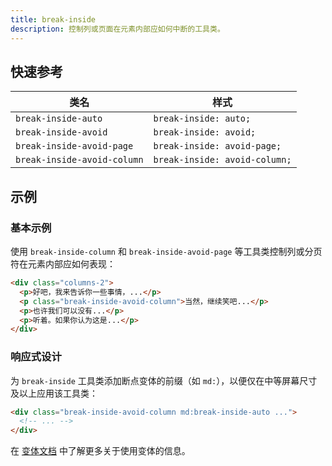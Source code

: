 ```yaml
---
title: break-inside
description: 控制列或页面在元素内部应如何中断的工具类。
---
```


## 快速参考

| 类名                     | 样式                      |
| ------------------------ | ------------------------- |
| `break-inside-auto`      | `break-inside: auto;`      |
| `break-inside-avoid`     | `break-inside: avoid;`     |
| `break-inside-avoid-page` | `break-inside: avoid-page;` |
| `break-inside-avoid-column`| `break-inside: avoid-column;`|

## 示例

### 基本示例

使用 `break-inside-column` 和 `break-inside-avoid-page` 等工具类控制列或分页符在元素内部应如何表现：

```html
<div class="columns-2">
  <p>好吧，我来告诉你一些事情，...</p>
  <p class="break-inside-avoid-column">当然，继续笑吧...</p>
  <p>也许我们可以没有...</p>
  <p>听着。如果你认为这是...</p>
</div>
```

### 响应式设计

为 `break-inside` 工具类添加断点变体的前缀（如 `md:`），以便仅在中等屏幕尺寸及以上应用该工具类：

```html
<div class="break-inside-avoid-column md:break-inside-auto ...">
  <!-- ... -->
</div>
```

在 [变体文档](https://tailwindcss.com/docs/responsive-design) 中了解更多关于使用变体的信息。

